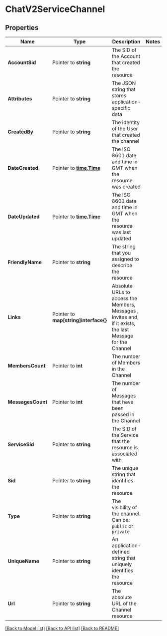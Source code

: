 # ChatV2ServiceChannel

## Properties

Name | Type | Description | Notes
------------ | ------------- | ------------- | -------------
**AccountSid** | Pointer to **string** | The SID of the Account that created the resource |
**Attributes** | Pointer to **string** | The JSON string that stores application-specific data |
**CreatedBy** | Pointer to **string** | The identity of the User that created the channel |
**DateCreated** | Pointer to [**time.Time**](time.Time.md) | The ISO 8601 date and time in GMT when the resource was created |
**DateUpdated** | Pointer to [**time.Time**](time.Time.md) | The ISO 8601 date and time in GMT when the resource was last updated |
**FriendlyName** | Pointer to **string** | The string that you assigned to describe the resource |
**Links** | Pointer to **map[string]interface{}** | Absolute URLs to access the Members, Messages , Invites and, if it exists, the last Message for the Channel |
**MembersCount** | Pointer to **int** | The number of Members in the Channel |
**MessagesCount** | Pointer to **int** | The number of Messages that have been passed in the Channel |
**ServiceSid** | Pointer to **string** | The SID of the Service that the resource is associated with |
**Sid** | Pointer to **string** | The unique string that identifies the resource |
**Type** | Pointer to **string** | The visibility of the channel. Can be: `public` or `private` |
**UniqueName** | Pointer to **string** | An application-defined string that uniquely identifies the resource |
**Url** | Pointer to **string** | The absolute URL of the Channel resource |

[[Back to Model list]](../README.md#documentation-for-models) [[Back to API list]](../README.md#documentation-for-api-endpoints) [[Back to README]](../README.md)


